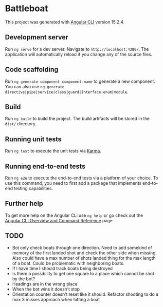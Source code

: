# Battleboat

This project was generated with [Angular CLI](https://github.com/angular/angular-cli) version 15.2.4.

## Development server

Run `ng serve` for a dev server. Navigate to `http://localhost:4200/`. The application will automatically reload if you change any of the source files.

## Code scaffolding

Run `ng generate component component-name` to generate a new component. You can also use `ng generate directive|pipe|service|class|guard|interface|enum|module`.

## Build

Run `ng build` to build the project. The build artifacts will be stored in the `dist/` directory.

## Running unit tests

Run `ng test` to execute the unit tests via [Karma](https://karma-runner.github.io).

## Running end-to-end tests

Run `ng e2e` to execute the end-to-end tests via a platform of your choice. To use this command, you need to first add a package that implements end-to-end testing capabilities.

## Further help

To get more help on the Angular CLI use `ng help` or go check out the [Angular CLI Overview and Command Reference](https://angular.io/cli) page.

## TODO

- Bot only check boats through one direction. Need to add somekind of memory of the first landed shot and check the other side when missing. Also could have a max number of shots landed thing for the max length of a boat. Could be problematic with neighboring boats.
- If I have time I should track boats being destroyed
- Is there a possibility to get one square to a place which cannot be shot by the bot?
- Headings are in the wrong place
- When the bot wins it doesn't stop
- Orientation counter doesn't reset like it should.
  Refactor shooting to do a max 3 misses approach when hitting a boat
